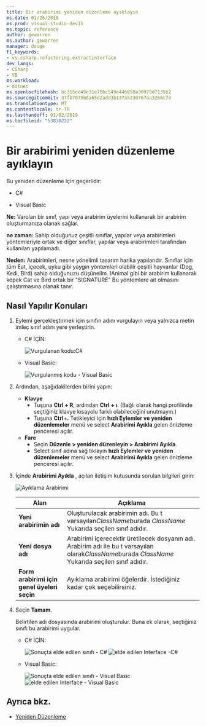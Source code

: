 ```yaml
---
title: Bir arabirimi yeniden düzenleme ayıklayın
ms.date: 01/26/2018
ms.prod: visual-studio-dev15
ms.topic: reference
author: gewarren
ms.author: gewarren
manager: douge
f1_keywords:
- vs.csharp.refactoring.extractinterface
dev_langs:
- CSharp
- VB
ms.workload:
- dotnet
ms.openlocfilehash: bc315ed49e31e78bc549e446858a30979d7135b2
ms.sourcegitcommit: 37fb7075b0a65d2add3b137a5230767aa3266c74
ms.translationtype: MT
ms.contentlocale: tr-TR
ms.lasthandoff: 01/02/2019
ms.locfileid: "53838222"
---
```

# <a name="extract-an-interface-refactoring"></a>Bir arabirimi yeniden düzenleme ayıklayın

Bu yeniden düzenleme için geçerlidir:

- C#

- Visual Basic

**Ne:** Varolan bir sınıf, yapı veya arabirim üyelerini kullanarak bir arabirim oluşturmanıza olanak sağlar.

**ne zaman:** Sahip olduğunuz çeşitli sınıflar, yapılar veya arabirimleri yöntemleriyle ortak ve diğer sınıflar, yapılar veya arabirimleri tarafından kullanılan yapılamadı.

**Neden:** Arabirimleri, nesne yönelimli tasarım harika yapılarıdır. Sınıflar için tüm Eat, içecek, uyku gibi yaygın yöntemleri olabilir çeşitli hayvanlar (Dog, Kedi, Bird) sahip olduğunuzu düşünelim. IAnimal gibi bir arabirim kullanarak köpek Cat ve Bird ortak bir "SIGNATURE" Bu yöntemlere ait olmasını çalıştırmasına olanak tanır.

## <a name="how-to"></a>Nasıl Yapılır Konuları

1. Eylemi gerçekleştirmek için sınıfın adını vurgulayın veya yalnızca metin imleç sınıf adını yere yerleştirin.

   - C# İÇİN:

       ![Vurgulanan kodu:C#](media/extractinterface-highlight-cs.png)

   - Visual Basic:

       ![Vurgulanmış kodu - Visual Basic](media/extractinterface-highlight-vb.png)

2. Ardından, aşağıdakilerden birini yapın:

   - **Klavye**
      - Tuşuna **Ctrl + R**, ardından **Ctrl + ı**. (Bağlı olarak hangi profilinde seçtiğiniz klavye kısayolu farklı olabileceğini unutmayın.)
      - Tuşuna **Ctrl**+**.** Tetikleyici için **hızlı Eylemler ve yeniden düzenlemeler** menü ve select **Arabirimi Ayıkla** gelen önizleme penceresi açılır.
   - **Fare**
      - Seçin **Düzenle > yeniden düzenleyin > Arabirimi Ayıkla**.
      - Select sınıf adına sağ tıklayın **hızlı Eylemler ve yeniden düzenlemeler** menü ve select **Arabirimi Ayıkla** gelen önizleme penceresi açılır.

3. İçinde **Arabirimi Ayıkla** , açılan iletişim kutusunda sorulan bilgileri girin:

   ![Ayıklama Arabirimi](media/extractinterface-dialog-cs.png)


   | Alan | Açıklama |
   | - | - |
   | **Yeni arabirimin adı** | Oluşturulacak arabirimin adı. Bu t varsayılan*ClassName*burada *ClassName* Yukarıda seçilen sınıf adıdır. |
   | **Yeni dosya adı** | Arabirimi içerecektir üretilecek dosyanın adı. Arabirim adı ile bu t varsayılan olarak*ClassName*burada *ClassName* Yukarıda seçilen sınıf adıdır. |
   | **Form arabirimi için genel üyeleri seçin** | Ayıklama arabirimi öğelerdir. İstediğiniz kadar çok seçebilirsiniz. |


4. Seçin **Tamam**.

   Belirtilen adı dosyasında arabirimi oluşturulur. Buna ek olarak, seçtiğiniz sınıfı bu arabirimi uygular.

   - C# İÇİN:

      ![Sonuçta elde edilen sınıfı - C# ](media/extractinterface-class-cs.png) ![elde edilen Interface -C#](media/extractinterface-interface-cs.png)

   - Visual Basic:

      ![Sonuçta elde edilen sınıfı - Visual Basic](media/extractinterface-class-vb.png) ![elde edilen Interface - Visual Basic](media/extractinterface-interface-vb.png)

## <a name="see-also"></a>Ayrıca bkz.

- [Yeniden Düzenleme](../refactoring-in-visual-studio.md)